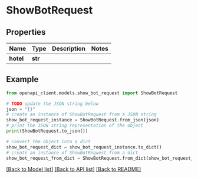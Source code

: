# ShowBotRequest


## Properties

Name | Type | Description | Notes
------------ | ------------- | ------------- | -------------
**hotel** | **str** |  | 

## Example

```python
from openapi_client.models.show_bot_request import ShowBotRequest

# TODO update the JSON string below
json = "{}"
# create an instance of ShowBotRequest from a JSON string
show_bot_request_instance = ShowBotRequest.from_json(json)
# print the JSON string representation of the object
print(ShowBotRequest.to_json())

# convert the object into a dict
show_bot_request_dict = show_bot_request_instance.to_dict()
# create an instance of ShowBotRequest from a dict
show_bot_request_from_dict = ShowBotRequest.from_dict(show_bot_request_dict)
```
[[Back to Model list]](../README.md#documentation-for-models) [[Back to API list]](../README.md#documentation-for-api-endpoints) [[Back to README]](../README.md)


